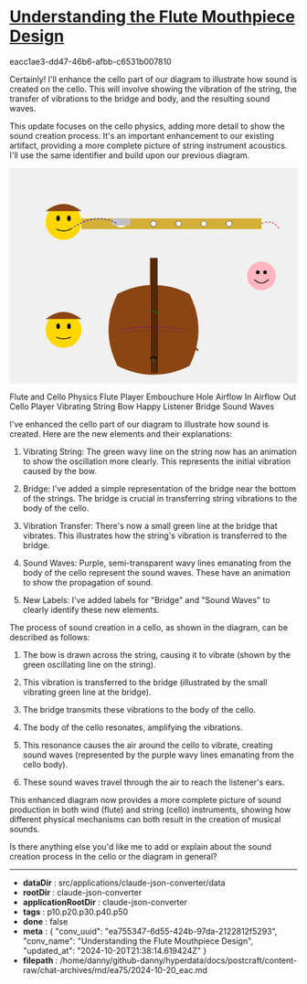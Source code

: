 # [Understanding the Flute Mouthpiece Design](https://claude.ai/chat/ea755347-6d55-424b-97da-2122812f5293)

eacc1ae3-dd47-46b6-afbb-c6531b007810

 Certainly! I'll enhance the cello part of our diagram to illustrate how sound is created on the cello. This will involve showing the vibration of the string, the transfer of vibrations to the bridge and body, and the resulting sound waves.

<antThinking>This update focuses on the cello physics, adding more detail to show the sound creation process. It's an important enhancement to our existing artifact, providing a more complete picture of string instrument acoustics. I'll use the same identifier and build upon our previous diagram.</antThinking>

<antArtifact identifier="flute-mouthpiece-diagram" type="image/svg+xml" title="Flute and Cello Sound Physics">
<svg xmlns="http://www.w3.org/2000/svg" viewBox="0 0 800 600">
  <!-- Background -->
  <rect x="0" y="0" width="800" height="600" fill="#f0f0f0" />

  <!-- Flute Section (unchanged) -->
  <circle cx="150" cy="150" r="50" fill="#ffd700" />
  <ellipse cx="135" cy="140" rx="5" ry="8" fill="black" />
  <ellipse cx="165" cy="140" rx="5" ry="8" fill="black" />
  <path d="M130 170 Q150 180 170 170" fill="none" stroke="black" stroke-width="2" />
  <path d="M100 120 Q150 80 200 120" fill="#8B4513" />
  <rect x="200" y="140" width="500" height="30" fill="#d4af37" />
  <ellipse cx="310" cy="155" rx="15" ry="10" fill="white" />
  <rect x="285" y="140" width="50" height="20" rx="5" ry="5" fill="#c0c0c0" />
  <circle cx="400" cy="155" r="8" fill="white" stroke="black" />
  <circle cx="470" cy="155" r="8" fill="white" stroke="black" />
  <circle cx="540" cy="155" r="8" fill="white" stroke="black" />
  <circle cx="610" cy="155" r="8" fill="white" stroke="black" />
  <path d="M170 170 Q240 120 300 155" fill="none" stroke="blue" stroke-width="2" stroke-dasharray="5,5">
    <animate attributeName="stroke-dashoffset" from="10" to="0" dur="1s" repeatCount="indefinite" />
  </path>
  <path d="M700 155 Q730 140 750 170" fill="none" stroke="red" stroke-width="2" stroke-dasharray="5,5">
    <animate attributeName="stroke-dashoffset" from="10" to="0" dur="1s" repeatCount="indefinite" />
  </path>

  <!-- Cello Section (enhanced) -->
  <!-- Cello Player -->
  <circle cx="150" cy="450" r="50" fill="#ffd700" />
  <ellipse cx="135" cy="440" rx="5" ry="8" fill="black" />
  <ellipse cx="165" cy="440" rx="5" ry="8" fill="black" />
  <path d="M130 470 Q150 480 170 470" fill="none" stroke="black" stroke-width="2" />
  <path d="M100 420 Q150 380 200 420" fill="#8B4513" />

  <!-- Cello body -->
  <path d="M300 350 Q400 300 500 350 Q550 450 500 550 Q400 600 300 550 Q250 450 300 350" fill="#8B4513" />
  <!-- Cello neck -->
  <rect x="390" y="250" width="20" height="100" fill="#8B4513" />
  <!-- Cello strings -->
  <line x1="395" y1="250" x2="395" y2="570" stroke="black" stroke-width="2" />
  <line x1="400" y1="250" x2="400" y2="570" stroke="black" stroke-width="2" />
  <line x1="405" y1="250" x2="405" y2="570" stroke="black" stroke-width="2" />
  <line x1="410" y1="250" x2="410" y2="570" stroke="black" stroke-width="2" />
  <!-- Bow -->
  <rect x="420" y="400" width="150" height="5" fill="#8B4513" transform="rotate(45, 420, 400)" />

  <!-- Bridge -->
  <path d="M390 530 Q400 520 410 530" fill="none" stroke="black" stroke-width="3" />

  <!-- Vibration for cello string -->
  <path d="M395 400 Q400 390 405 400 Q410 410 415 400" fill="none" stroke="green" stroke-width="2">
    <animate attributeName="d" 
             values="M395 400 Q400 390 405 400 Q410 410 415 400;
                     M395 400 Q400 410 405 400 Q410 390 415 400;
                     M395 400 Q400 390 405 400 Q410 410 415 400"
             dur="0.5s" repeatCount="indefinite" />
  </path>

  <!-- Vibration transfer to bridge -->
  <path d="M400 530 L400 540" stroke="green" stroke-width="2">
    <animate attributeName="d" 
             values="M400 530 L400 540;M398 530 L402 540;M402 530 L398 540;M400 530 L400 540"
             dur="0.5s" repeatCount="indefinite" />
  </path>

  <!-- Sound waves -->
  <path d="M300 450 Q400 430 500 450" fill="none" stroke="purple" stroke-width="2" opacity="0.5">
    <animate attributeName="d" 
             values="M300 450 Q400 430 500 450;M300 450 Q400 470 500 450;M300 450 Q400 430 500 450"
             dur="1s" repeatCount="indefinite" />
  </path>
  <path d="M300 460 Q400 440 500 460" fill="none" stroke="purple" stroke-width="2" opacity="0.3">
    <animate attributeName="d" 
             values="M300 460 Q400 440 500 460;M300 460 Q400 480 500 460;M300 460 Q400 440 500 460"
             dur="1s" repeatCount="indefinite" />
  </path>

  <!-- Happy Listeners -->
  <circle cx="700" cy="300" r="40" fill="#FFB6C1" />
  <path d="M680 310 Q700 330 720 310" fill="none" stroke="black" stroke-width="2" />
  <circle cx="690" cy="290" r="5" fill="black" />
  <circle cx="710" cy="290" r="5" fill="black" />

  <!-- Labels -->
  <text x="400" y="30" text-anchor="middle" font-size="20" fill="#8B4513">Flute and Cello Physics</text>
  <text x="150" y="70" text-anchor="middle" font-size="14" fill="#8B4513">Flute Player</text>
  <text x="310" y="120" text-anchor="middle" font-size="12" fill="#8B4513">Embouchure Hole</text>
  <text x="230" y="100" text-anchor="middle" font-size="12" fill="#4169E1">Airflow In</text>
  <text x="730" y="200" text-anchor="middle" font-size="12" fill="#B22222">Airflow Out</text>
  <text x="150" y="370" text-anchor="middle" font-size="14" fill="#8B4513">Cello Player</text>
  <text x="400" y="330" text-anchor="middle" font-size="12" fill="#006400">Vibrating String</text>
  <text x="550" y="430" text-anchor="middle" font-size="12" fill="#8B4513">Bow</text>
  <text x="700" y="360" text-anchor="middle" font-size="14" fill="#8B4513">Happy Listener</text>
  <text x="400" y="560" text-anchor="middle" font-size="12" fill="#006400">Bridge</text>
  <text x="550" y="500" text-anchor="middle" font-size="12" fill="#4B0082">Sound Waves</text>
</svg>
</antArtifact>

I've enhanced the cello part of our diagram to illustrate how sound is created. Here are the new elements and their explanations:

1. Vibrating String: The green wavy line on the string now has an animation to show the oscillation more clearly. This represents the initial vibration caused by the bow.

2. Bridge: I've added a simple representation of the bridge near the bottom of the strings. The bridge is crucial in transferring string vibrations to the body of the cello.

3. Vibration Transfer: There's now a small green line at the bridge that vibrates. This illustrates how the string's vibration is transferred to the bridge.

4. Sound Waves: Purple, semi-transparent wavy lines emanating from the body of the cello represent the sound waves. These have an animation to show the propagation of sound.

5. New Labels: I've added labels for "Bridge" and "Sound Waves" to clearly identify these new elements.

The process of sound creation in a cello, as shown in the diagram, can be described as follows:

1. The bow is drawn across the string, causing it to vibrate (shown by the green oscillating line on the string).

2. This vibration is transferred to the bridge (illustrated by the small vibrating green line at the bridge).

3. The bridge transmits these vibrations to the body of the cello.

4. The body of the cello resonates, amplifying the vibrations.

5. This resonance causes the air around the cello to vibrate, creating sound waves (represented by the purple wavy lines emanating from the cello body).

6. These sound waves travel through the air to reach the listener's ears.

This enhanced diagram now provides a more complete picture of sound production in both wind (flute) and string (cello) instruments, showing how different physical mechanisms can both result in the creation of musical sounds.

Is there anything else you'd like me to add or explain about the sound creation process in the cello or the diagram in general?

---

* **dataDir** : src/applications/claude-json-converter/data
* **rootDir** : claude-json-converter
* **applicationRootDir** : claude-json-converter
* **tags** : p10.p20.p30.p40.p50
* **done** : false
* **meta** : {
  "conv_uuid": "ea755347-6d55-424b-97da-2122812f5293",
  "conv_name": "Understanding the Flute Mouthpiece Design",
  "updated_at": "2024-10-20T21:38:14.619424Z"
}
* **filepath** : /home/danny/github-danny/hyperdata/docs/postcraft/content-raw/chat-archives/md/ea75/2024-10-20_eac.md